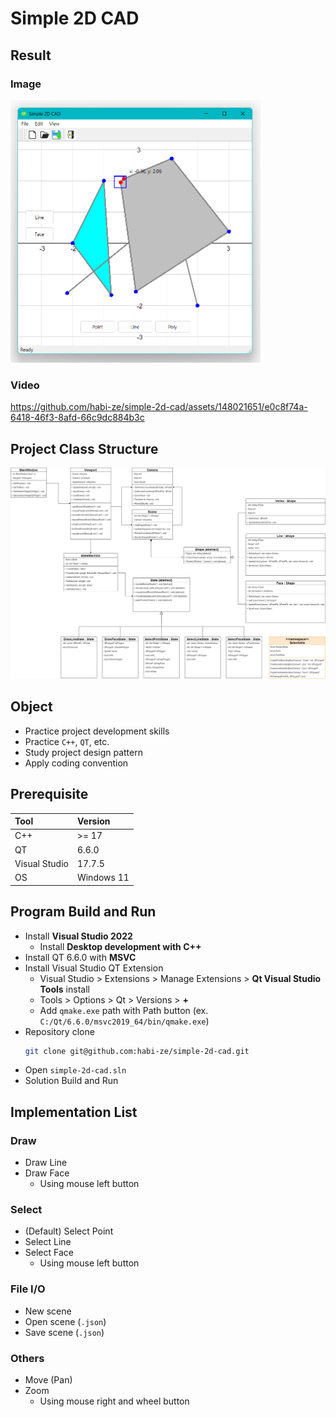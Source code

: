 # Simple 2D CAD

## Result

### Image

<img src="result.png" width=400 height=auto>

### Video

https://github.com/habi-ze/simple-2d-cad/assets/148021651/e0c8f74a-6418-46f3-8afd-66c9dc884b3c

## Project Class Structure

<img src="class-diagram.png">

## Object

- Practice project development skills
- Practice `C++`, `QT`, etc.
- Study project design pattern
- Apply coding convention

## Prerequisite

| Tool          | Version    |
| :---          | :------    |
| C++           | >= 17      |
| QT            | 6.6.0      |
| Visual Studio | 17.7.5     |
| OS            | Windows 11 |

## Program Build and Run

- Install **Visual Studio 2022**
  - Install **Desktop development with C++**
- Install QT 6.6.0 with **MSVC**
- Install Visual Studio QT Extension
  - Visual Studio > Extensions > Manage Extensions > **Qt Visual Studio Tools** install
  - Tools > Options > Qt > Versions > **+ <add new Qt version>**
  - Add `qmake.exe` path with Path button (ex. `C:/Qt/6.6.0/msvc2019_64/bin/qmake.exe`)
- Repository clone
  ```sh
  git clone git@github.com:habi-ze/simple-2d-cad.git
  ```
- Open `simple-2d-cad.sln`
- Solution Build and Run

## Implementation List

### Draw

- Draw Line
- Draw Face
  - Using mouse left button

### Select

- (Default) Select Point
- Select Line
- Select Face
  - Using mouse left button

### File I/O

- New scene
- Open scene (`.json`)
- Save scene (`.json`)

### Others

- Move (Pan)
- Zoom
  - Using mouse right and wheel button
